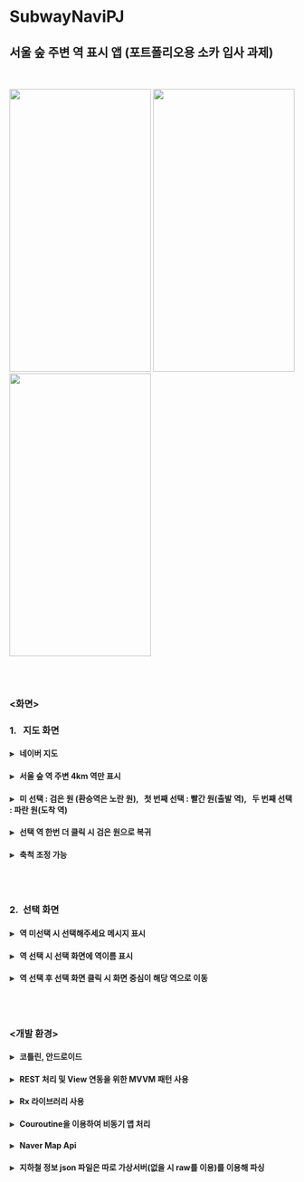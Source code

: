 
# SubwayNaviPJ
## 서울 숲 주변 역 표시 앱 (포트폴리오용 소카 입사 과제)
<br></br>
<img src="https://user-images.githubusercontent.com/72061038/173228292-5f9bfece-5829-40bf-8493-ead9feb227d1.png" width="250" height="500"> <img src="https://user-images.githubusercontent.com/72061038/173228294-3efa2efa-cd9b-427a-b183-3df88c70b53a.png" width="250" height="500"> <img src="https://user-images.githubusercontent.com/72061038/173228298-e4ee76f8-d28f-4d40-9f1a-98c540832e7e.png" width="250" height="500">

<br></br>
### <화면> 
### 1. &nbsp; 지도 화면
#### ⪢ &nbsp; 네이버 지도  
#### ⪢ &nbsp; 서울 숲 역 주변 4km 역만 표시  
#### ⪢ &nbsp; 미&nbsp;선택 : 검은 원 (환승역은 노란 원),  &nbsp; 첫 번째 선택 : 빨간 원(출발 역),  &nbsp; 두 번째 선택 : 파란 원(도착 역) 
#### ⪢ &nbsp; 선택 역 한번 더 클릭 시 검은 원으로 복귀
#### ⪢ &nbsp; 축척 조정 가능
<br></br>
### 2.&nbsp; 선택 화면
#### ⪢ &nbsp; 역 미선택 시 선택해주세요 메시지 표시
#### ⪢ &nbsp; 역 선택 시 선택 화면에 역이름 표시
#### ⪢ &nbsp; 역 선택 후 선택 화면 클릭 시 화면 중심이 해당 역으로 이동
<br></br>
### <개발 환경>
#### ⪢ &nbsp; 코틀린, 안드로이드 
#### ⪢ &nbsp; REST 처리 및 View 연동을 위한 MVVM 패턴 사용
#### ⪢ &nbsp; Rx 라이브러리 사용
#### ⪢ &nbsp; Couroutine을 이용하여 비동기 앱 처리
#### ⪢ &nbsp; Naver Map Api
#### ⪢ &nbsp; 지하철 정보 json 파일은 따로 가상서버(없을 시 raw를 이용)를 이용해 파싱 

